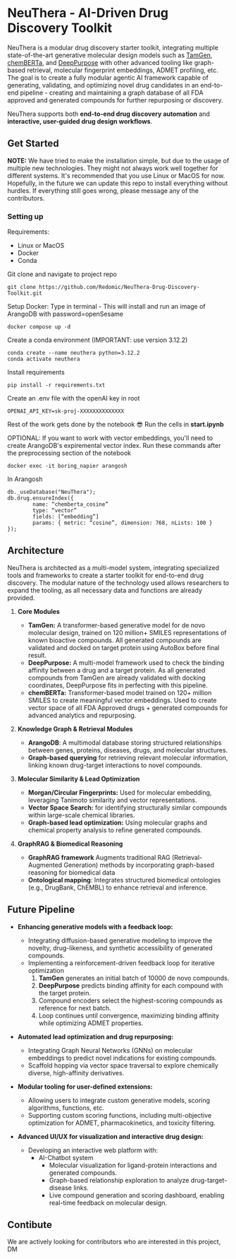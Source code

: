 # NeuThera - AI-Driven Drug Discovery Toolkit

NeuThera is a modular drug discovery starter toolkit, integrating multiple state-of-the-art generative molecular design models such as [TamGen](https://www.nature.com/articles/s41467-024-53632-4), [chemBERTa](https://arxiv.org/abs/2010.09885), and [DeepPurpose](https://arxiv.org/abs/2004.08919) with other advanced tooling like graph-based retrieval, molecular fingerprint embeddings, ADMET profiling, etc. The goal is to create a fully modular agentic AI framework capable of generating, validating, and optimizing novel drug candidates in an end-to-end pipeline - creating and maintaining a graph database of all FDA approved and generated compounds for further repurposing or discovery.

NeuThera supports both **end-to-end drug discovery automation** and **interactive, user-guided drug design workflows**.

## Get Started

**NOTE:** We have tried to make the installation simple, but due to the usage of multiple new technologies. They might not always work well together for different systems. It's recommended that you use Linux or MacOS for now. Hopefully, in the future we can update this repo to install everything without hurdles. If everything still goes wrong, please message any of the contributors.

### Setting up

Requirements:

- Linux or MacOS
- Docker
- Conda

Git clone and navigate to project repo

```
git clone https://github.com/Redomic/NeuThera-Drug-Discovery-Toolkit.git
```

Setup Docker: Type in terminal - This will install and run an image of ArangoDB with password=openSesame

```
docker compose up -d
```

Create a conda environment (IMPORTANT: use version 3.12.2)

```
conda create --name neuthera python=3.12.2
conda activate neuthera
```

Install requirements

```
pip install -r requirements.txt
```

Create an .env file with the openAI key in root

```
OPENAI_API_KEY=sk-proj-XXXXXXXXXXXXXX
```

Rest of the work gets done by the notebook 😎
Run the cells in **start.ipynb**

OPTIONAL: If you want to work with vector embeddings, you'll need to create ArangoDB's expiremental vector index. Run these commands after the preprocessing section of the notebook

```
docker exec -it boring_napier arangosh
```

In Arangosh

```
db._useDatabase("NeuThera");
db.drug.ensureIndex({
        name: “chemberta_cosine”
        type: “vector”
        fields: [“embedding”]
        params: { metric: “cosine”, dimension: 768, nLists: 100 }
});
```

## Architecture

NeuThera is architected as a multi-model system, integrating specialized tools and frameworks to create a starter toolkit for end-to-end drug discovery. The modular nature of the technology used allows researchers to expand the tooling, as all necessary data and functions are already provided.

1. **Core Modules**

   - **TamGen:** A transformer-based generative model for de novo molecular design, trained on 120 million+ SMILES representations of known bioactive compounds. All generated compounds are validated and docked on target protein using AutoBox before final result.
   - **DeepPurpose:** A multi-model framework used to check the binding affinity between a drug and a target protein. As all generated compounds from TamGen are already validated with docking coordinates, DeepPurpose fits in perfecting with this pipeline.
   - **chemBERTa:** Transformer-based model trained on 120+ million SMILES to create meaningful vector embeddings. Used to create vector space of all FDA Approved drugs + generated compounds for advanced analytics and repurposing.

2. **Knowledge Graph & Retrieval Modules**

   - **ArangoDB**: A multimodal database storing structured relationships between genes, proteins, diseases, drugs, and molecular structures.
   - **Graph-based querying** for retrieving relevant molecular information, linking known drug-target interactions to novel compounds.

3. **Molecular Similarity & Lead Optimization**

   - **Morgan/Circular Fingerprints:** Used for molecular embedding, leveraging Tanimoto similarity and vector representations.
   - **Vector Space Search:** for identifying structurally similar compounds within large-scale chemical libraries.
   - **Graph-based lead optimization:** Using molecular graphs and chemical property analysis to refine generated compounds.

4. **GraphRAG & Biomedical Reasoning**
   - **GraphRAG framework** Augments traditional RAG (Retrieval-Augmented Generation) methods by incorporating graph-based reasoning for biomedical data
   - **Ontological mapping**: Integrates structured biomedical ontologies (e.g., DrugBank, ChEMBL) to enhance retrieval and inference.

## Future Pipeline

- **Enhancing generative models with a feedback loop:**

  - Integrating diffusion-based generative modeling to improve the novelty, drug-likeness, and synthetic accessibility of generated compounds.
  - Implementing a reinforcement-driven feedback loop for iterative optimization
    1.  **TamGen** generates an initial batch of 10000 de novo compounds.
    2.  **DeepPurpose** predicts binding affinity for each compound with the target protein.
    3.  Compound encoders select the highest-scoring compounds as reference for next batch.
    4.  Loop continues until convergence, maximizing binding affinity while optimizing ADMET properties.

- **Automated lead optimization and drug repurposing:**

  - Integrating Graph Neural Networks (GNNs) on molecular embeddings to predict novel indications for existing compounds.
  - Scaffold hopping via vector space traversal to explore chemically diverse, high-affinity derivatives.

- **Modular tooling for user-defined extensions:**

  - Allowing users to integrate custom generative models, scoring algorithms, functions, etc.
  - Supporting custom scoring functions, including multi-objective optimization for ADMET, pharmacokinetics, and toxicity filtering.

- **Advanced UI/UX for visualization and interactive drug design:**
  - Developing an interactive web platform with:
    - AI-Chatbot system
      - Molecular visualization for ligand-protein interactions and generated compounds.
      - Graph-based relationship exploration to analyze drug-target-disease links.
      - Live compound generation and scoring dashboard, enabling real-time feedback on molecular design.

## Contibute

We are actively looking for contributors who are interested in this project, DM
